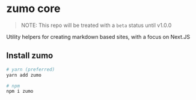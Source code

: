 # zumo core

> NOTE: This repo will be treated with a `beta` status until v1.0.0

Utility helpers for creating markdown based sites, with a focus on Next.JS

## Install zumo

```bash
# yarn (preferred)
yarn add zumo

# npm
npm i zumo
```

